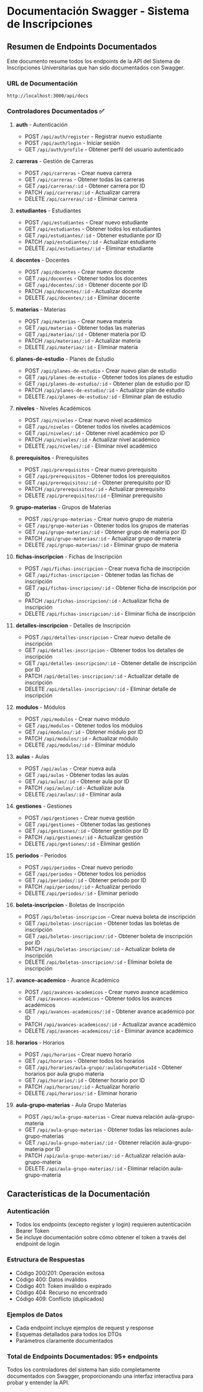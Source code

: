 # Documentación Swagger - Sistema de Inscripciones

## Resumen de Endpoints Documentados

Este documento resume todos los endpoints de la API del Sistema de Inscripciones Universitarias que han sido documentados con Swagger.

### URL de Documentación

```
http://localhost:3000/api/docs
```

### Controladores Documentados ✅

1. **auth** - Autenticación
   - POST `/api/auth/register` - Registrar nuevo estudiante
   - POST `/api/auth/login` - Iniciar sesión
   - GET `/api/auth/profile` - Obtener perfil del usuario autenticado

2. **carreras** - Gestión de Carreras
   - POST `/api/carreras` - Crear nueva carrera
   - GET `/api/carreras` - Obtener todas las carreras
   - GET `/api/carreras/:id` - Obtener carrera por ID
   - PATCH `/api/carreras/:id` - Actualizar carrera
   - DELETE `/api/carreras/:id` - Eliminar carrera

3. **estudiantes** - Estudiantes
   - POST `/api/estudiantes` - Crear nuevo estudiante
   - GET `/api/estudiantes` - Obtener todos los estudiantes
   - GET `/api/estudiantes/:id` - Obtener estudiante por ID
   - PATCH `/api/estudiantes/:id` - Actualizar estudiante
   - DELETE `/api/estudiantes/:id` - Eliminar estudiante

4. **docentes** - Docentes
   - POST `/api/docentes` - Crear nuevo docente
   - GET `/api/docentes` - Obtener todos los docentes
   - GET `/api/docentes/:id` - Obtener docente por ID
   - PATCH `/api/docentes/:id` - Actualizar docente
   - DELETE `/api/docentes/:id` - Eliminar docente

5. **materias** - Materias
   - POST `/api/materias` - Crear nueva materia
   - GET `/api/materias` - Obtener todas las materias
   - GET `/api/materias/:id` - Obtener materia por ID
   - PATCH `/api/materias/:id` - Actualizar materia
   - DELETE `/api/materias/:id` - Eliminar materia

6. **planes-de-estudio** - Planes de Estudio
   - POST `/api/planes-de-estudio` - Crear nuevo plan de estudio
   - GET `/api/planes-de-estudio` - Obtener todos los planes de estudio
   - GET `/api/planes-de-estudio/:id` - Obtener plan de estudio por ID
   - PATCH `/api/planes-de-estudio/:id` - Actualizar plan de estudio
   - DELETE `/api/planes-de-estudio/:id` - Eliminar plan de estudio

7. **niveles** - Niveles Académicos
   - POST `/api/niveles` - Crear nuevo nivel académico
   - GET `/api/niveles` - Obtener todos los niveles académicos
   - GET `/api/niveles/:id` - Obtener nivel académico por ID
   - PATCH `/api/niveles/:id` - Actualizar nivel académico
   - DELETE `/api/niveles/:id` - Eliminar nivel académico

8. **prerequisitos** - Prerequisites
   - POST `/api/prerequisitos` - Crear nuevo prerequisito
   - GET `/api/prerequisitos` - Obtener todos los prerequisitos
   - GET `/api/prerequisitos/:id` - Obtener prerequisito por ID
   - PATCH `/api/prerequisitos/:id` - Actualizar prerequisito
   - DELETE `/api/prerequisitos/:id` - Eliminar prerequisito

9. **grupo-materias** - Grupos de Materias
   - POST `/api/grupo-materias` - Crear nuevo grupo de materia
   - GET `/api/grupo-materias` - Obtener todos los grupos de materias
   - GET `/api/grupo-materias/:id` - Obtener grupo de materia por ID
   - PATCH `/api/grupo-materias/:id` - Actualizar grupo de materia
   - DELETE `/api/grupo-materias/:id` - Eliminar grupo de materia

10. **fichas-inscripcion** - Fichas de Inscripción
    - POST `/api/fichas-inscripcion` - Crear nueva ficha de inscripción
    - GET `/api/fichas-inscripcion` - Obtener todas las fichas de inscripción
    - GET `/api/fichas-inscripcion/:id` - Obtener ficha de inscripción por ID
    - PATCH `/api/fichas-inscripcion/:id` - Actualizar ficha de inscripción
    - DELETE `/api/fichas-inscripcion/:id` - Eliminar ficha de inscripción

11. **detalles-inscripcion** - Detalles de Inscripción
    - POST `/api/detalles-inscripcion` - Crear nuevo detalle de inscripción
    - GET `/api/detalles-inscripcion` - Obtener todos los detalles de inscripción
    - GET `/api/detalles-inscripcion/:id` - Obtener detalle de inscripción por ID
    - PATCH `/api/detalles-inscripcion/:id` - Actualizar detalle de inscripción
    - DELETE `/api/detalles-inscripcion/:id` - Eliminar detalle de inscripción

12. **modulos** - Módulos
    - POST `/api/modulos` - Crear nuevo módulo
    - GET `/api/modulos` - Obtener todos los módulos
    - GET `/api/modulos/:id` - Obtener módulo por ID
    - PATCH `/api/modulos/:id` - Actualizar módulo
    - DELETE `/api/modulos/:id` - Eliminar módulo

13. **aulas** - Aulas
    - POST `/api/aulas` - Crear nueva aula
    - GET `/api/aulas` - Obtener todas las aulas
    - GET `/api/aulas/:id` - Obtener aula por ID
    - PATCH `/api/aulas/:id` - Actualizar aula
    - DELETE `/api/aulas/:id` - Eliminar aula

14. **gestiones** - Gestiones
    - POST `/api/gestiones` - Crear nueva gestión
    - GET `/api/gestiones` - Obtener todas las gestiones
    - GET `/api/gestiones/:id` - Obtener gestión por ID
    - PATCH `/api/gestiones/:id` - Actualizar gestión
    - DELETE `/api/gestiones/:id` - Eliminar gestión

15. **periodos** - Periodos
    - POST `/api/periodos` - Crear nuevo periodo
    - GET `/api/periodos` - Obtener todos los periodos
    - GET `/api/periodos/:id` - Obtener periodo por ID
    - PATCH `/api/periodos/:id` - Actualizar periodo
    - DELETE `/api/periodos/:id` - Eliminar periodo

16. **boleta-inscripcion** - Boletas de Inscripción
    - POST `/api/boletas-inscripcion` - Crear nueva boleta de inscripción
    - GET `/api/boletas-inscripcion` - Obtener todas las boletas de inscripción
    - GET `/api/boletas-inscripcion/:id` - Obtener boleta de inscripción por ID
    - PATCH `/api/boletas-inscripcion/:id` - Actualizar boleta de inscripción
    - DELETE `/api/boletas-inscripcion/:id` - Eliminar boleta de inscripción

17. **avance-academico** - Avance Académico
    - POST `/api/avances-academicos` - Crear nuevo avance académico
    - GET `/api/avances-academicos` - Obtener todos los avances académicos
    - GET `/api/avances-academicos/:id` - Obtener avance académico por ID
    - PATCH `/api/avances-academicos/:id` - Actualizar avance académico
    - DELETE `/api/avances-academicos/:id` - Eliminar avance académico

18. **horarios** - Horarios
    - POST `/api/horarios` - Crear nuevo horario
    - GET `/api/horarios` - Obtener todos los horarios
    - GET `/api/horarios/aula-grupo/:aulaGrupoMateriaId` - Obtener horarios por aula grupo materia
    - GET `/api/horarios/:id` - Obtener horario por ID
    - PATCH `/api/horarios/:id` - Actualizar horario
    - DELETE `/api/horarios/:id` - Eliminar horario

19. **aula-grupo-materias** - Aula Grupo Materias
    - POST `/api/aula-grupo-materias` - Crear nueva relación aula-grupo-materia
    - GET `/api/aula-grupo-materias` - Obtener todas las relaciones aula-grupo-materias
    - GET `/api/aula-grupo-materias/:id` - Obtener relación aula-grupo-materia por ID
    - PATCH `/api/aula-grupo-materias/:id` - Actualizar relación aula-grupo-materia
    - DELETE `/api/aula-grupo-materias/:id` - Eliminar relación aula-grupo-materia

## Características de la Documentación

### Autenticación

- Todos los endpoints (excepto register y login) requieren autenticación Bearer Token
- Se incluye documentación sobre cómo obtener el token a través del endpoint de login

### Estructura de Respuestas

- Código 200/201: Operación exitosa
- Código 400: Datos inválidos
- Código 401: Token inválido o expirado
- Código 404: Recurso no encontrado
- Código 409: Conflicto (duplicados)

### Ejemplos de Datos

- Cada endpoint incluye ejemplos de request y response
- Esquemas detallados para todos los DTOs
- Parámetros claramente documentados

### Total de Endpoints Documentados: 95+ endpoints

Todos los controladores del sistema han sido completamente documentados con Swagger, proporcionando una interfaz interactiva para probar y entender la API.

